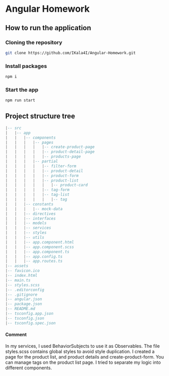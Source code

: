 # Angular Homework

## How to run the application

### Cloning the repository

```bash
git clone https://github.com/IKala4I/Angular-Homework.git
```

### Install packages

```bash
npm i
```

### Start the app

```bash
npm run start
```

## Project structure tree

```lua
|-- src
|   |-- app
|   |   |-- components
|   |   |   |-- pages
|   |   |   |   |-- create-product-page
|   |   |   |   |-- product-detail-page
|   |   |   |   |-- products-page
|   |   |   |-- partial
|   |   |   |   |-- filter-form
|   |   |   |   |-- product-detail
|   |   |   |   |-- product-form
|   |   |   |   |-- product-list
|   |   |   |   |   |-- product-card
|   |   |   |   |-- tag-form
|   |   |   |   |-- tag-list
|   |   |   |   |   |-- tag
|   |   |-- constants
|   |   |   |-- mock-data
|   |   |-- directives
|   |   |-- interfaces
|   |   |-- models
|   |   |-- services
|   |   |-- styles
|   |   |-- utils
|   |   |-- app.component.html
|   |   |-- app.component.scss
|   |   |-- app.component.ts
|   |   |-- app.config.ts
|   |   |-- app.routes.ts
|-- assets
|-- favicon.ico
|-- index.html
|-- main.ts
|-- styles.scss
|-- .editorconfig
|-- .gitignore
|-- angular.json
|-- package.json
|-- README.md
|-- tsconfig.app.json
|-- tsconfig.json
|-- tsconfig.spec.json
```

#### Comment

In my services, I used BehaviorSubjects to use it as Observables. The file styles.scss contains global styles to avoid style duplication. I created a page for the product list, and product details and create-product-form. You can manage tags on the product list page. I tried to separate my logic into different components.
